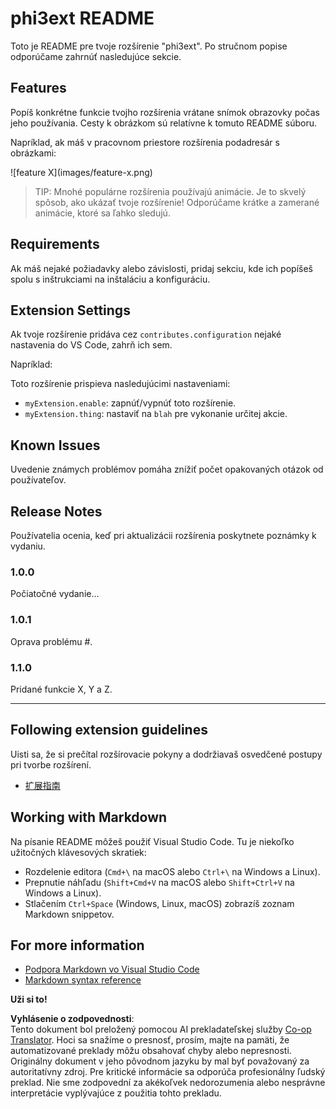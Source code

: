 <!--
CO_OP_TRANSLATOR_METADATA:
{
  "original_hash": "be0b2937160c486180ded27e4f14adeb",
  "translation_date": "2025-07-16T16:38:08+00:00",
  "source_file": "code/07.Lab/01/AIPC/extensions/phi3ext/README.md",
  "language_code": "sk"
}
-->
# phi3ext README

Toto je README pre tvoje rozšírenie "phi3ext". Po stručnom popise odporúčame zahrnúť nasledujúce sekcie.

## Features

Popíš konkrétne funkcie tvojho rozšírenia vrátane snímok obrazovky počas jeho používania. Cesty k obrázkom sú relatívne k tomuto README súboru.

Napríklad, ak máš v pracovnom priestore rozšírenia podadresár s obrázkami:

\!\[feature X\]\(images/feature-x.png\)

> TIP: Mnohé populárne rozšírenia používajú animácie. Je to skvelý spôsob, ako ukázať tvoje rozšírenie! Odporúčame krátke a zamerané animácie, ktoré sa ľahko sledujú.

## Requirements

Ak máš nejaké požiadavky alebo závislosti, pridaj sekciu, kde ich popíšeš spolu s inštrukciami na inštaláciu a konfiguráciu.

## Extension Settings

Ak tvoje rozšírenie pridáva cez `contributes.configuration` nejaké nastavenia do VS Code, zahrň ich sem.

Napríklad:

Toto rozšírenie prispieva nasledujúcimi nastaveniami:

* `myExtension.enable`: zapnúť/vypnúť toto rozšírenie.
* `myExtension.thing`: nastaviť na `blah` pre vykonanie určitej akcie.

## Known Issues

Uvedenie známych problémov pomáha znížiť počet opakovaných otázok od používateľov.

## Release Notes

Používatelia ocenia, keď pri aktualizácii rozšírenia poskytnete poznámky k vydaniu.

### 1.0.0

Počiatočné vydanie...

### 1.0.1

Oprava problému #.

### 1.1.0

Pridané funkcie X, Y a Z.

---

## Following extension guidelines

Uisti sa, že si prečítal rozšírovacie pokyny a dodržiavaš osvedčené postupy pri tvorbe rozšírení.

* [扩展指南](https://code.visualstudio.com/api/references/extension-guidelines?WT.mc_id=aiml-137032-kinfeylo)

## Working with Markdown

Na písanie README môžeš použiť Visual Studio Code. Tu je niekoľko užitočných klávesových skratiek:

* Rozdelenie editora (`Cmd+\` na macOS alebo `Ctrl+\` na Windows a Linux).
* Prepnutie náhľadu (`Shift+Cmd+V` na macOS alebo `Shift+Ctrl+V` na Windows a Linux).
* Stlačením `Ctrl+Space` (Windows, Linux, macOS) zobrazíš zoznam Markdown snippetov.

## For more information

* [Podpora Markdown vo Visual Studio Code](http://code.visualstudio.com/docs/languages/markdown?WT.mc_id=aiml-137032-kinfeylo)
* [Markdown syntax reference](https://help.github.com/articles/markdown-basics/)

**Uži si to!**

**Vyhlásenie o zodpovednosti**:  
Tento dokument bol preložený pomocou AI prekladateľskej služby [Co-op Translator](https://github.com/Azure/co-op-translator). Hoci sa snažíme o presnosť, prosím, majte na pamäti, že automatizované preklady môžu obsahovať chyby alebo nepresnosti. Originálny dokument v jeho pôvodnom jazyku by mal byť považovaný za autoritatívny zdroj. Pre kritické informácie sa odporúča profesionálny ľudský preklad. Nie sme zodpovední za akékoľvek nedorozumenia alebo nesprávne interpretácie vyplývajúce z použitia tohto prekladu.